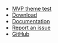 * [MVP theme test](#)
* [Download](#)
* [Documentation]()
* [Report an issue](https://github.com/pococms/poco/issues)
* [GitHub](https://github.com/pococms/poco)


